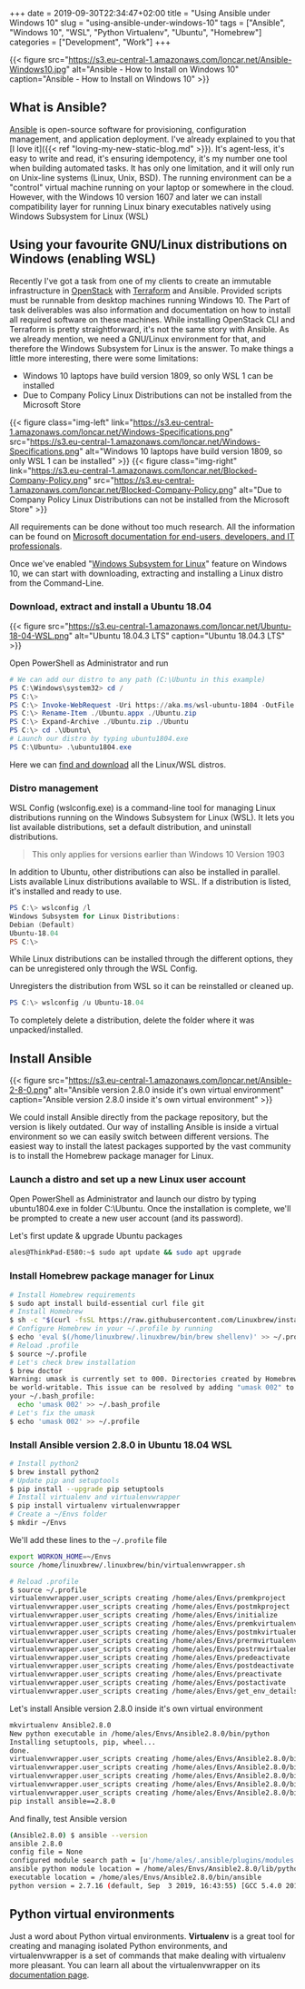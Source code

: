 +++ 
date = 2019-09-30T22:34:47+02:00
title = "Using Ansible under Windows 10"
slug = "using-ansible-under-windows-10" 
tags = ["Ansible", "Windows 10", "WSL", "Python Virtualenv", "Ubuntu", "Homebrew"]
categories = ["Development", "Work"]
+++

{{< figure src="https://s3.eu-central-1.amazonaws.com/loncar.net/Ansible-Windows10.jpg" alt="Ansible - How to Install on Windows 10" caption="Ansible - How to Install on Windows 10" >}}

## What is Ansible?

[Ansible](https://docs.ansible.com/) is open-source software for provisioning, configuration management, and application deployment.
I've already explained to you that [I love it]({{< ref "loving-my-new-static-blog.md" >}}). It's agent-less, it's easy to write and read, it's ensuring idempotency, it's my number one tool when building automated tasks. It has only one limitation, and it will only run on Unix-line systems (Linux, Unix, BSD). 
The running environment can be a "control" virtual machine running on your laptop or somewhere in the cloud. However, with the Windows 10 version 1607 and later we can install compatibility layer for running Linux binary executables natively using Windows Subsystem for Linux (WSL)

## Using your favourite GNU/Linux distributions on Windows (enabling WSL)

Recently I've got a task from one of my clients to create an immutable infrastructure in [OpenStack](https://www.openstack.org/) with [Terraform](https://www.terraform.io/) and Ansible. Provided scripts must be runnable from desktop machines running Windows 10. The Part of task deliverables was also information and documentation on how to install all required software on these machines. While installing OpenStack CLI and Terraform is pretty straightforward, it's not the same story with Ansible. As we already mention, we need a GNU/Linux environment for that, and therefore the Windows Subsystem for Linux is the answer. To make things a little more interesting, there were some limitations:

* Windows 10 laptops have build version 1809, so only WSL 1 can be installed
* Due to Company Policy Linux Distributions can not be installed from the Microsoft Store

{{< figure class="img-left" link="https://s3.eu-central-1.amazonaws.com/loncar.net/Windows-Specifications.png" src="https://s3.eu-central-1.amazonaws.com/loncar.net/Windows-Specifications.png" alt="Windows 10 laptops have build version 1809, so only WSL 1 can be installed" >}} {{< figure class="img-right" link="https://s3.eu-central-1.amazonaws.com/loncar.net/Blocked-Company-Policy.png" src="https://s3.eu-central-1.amazonaws.com/loncar.net/Blocked-Company-Policy.png" alt="Due to Company Policy Linux Distributions can not be installed from the Microsoft Store" >}}

All requirements can be done without too much research. All the information can be found on [Microsoft documentation for end-users, developers, and IT professionals](https://docs.microsoft.com/en-us/).

Once we've enabled "[Windows Subsystem for Linux](https://docs.microsoft.com/en-us/windows/wsl/install-win10)" feature on Windows 10, we can start with downloading, extracting and installing a Linux distro from the Command-Line.

### Download, extract and install a Ubuntu 18.04

{{< figure src="https://s3.eu-central-1.amazonaws.com/loncar.net/Ubuntu-18-04-WSL.png" alt="Ubuntu 18.04.3 LTS" caption="Ubuntu 18.04.3 LTS" >}}

Open PowerShell as Administrator and run

```powershell
# We can add our distro to any path (C:\Ubuntu in this example)
PS C:\Windows\system32> cd /
PS C:\>
PS C:\> Invoke-WebRequest -Uri https://aka.ms/wsl-ubuntu-1804 -OutFile Ubuntu.appx -UseBasicParsing
PS C:\> Rename-Item ./Ubuntu.appx ./Ubuntu.zip
PS C:\> Expand-Archive ./Ubuntu.zip ./Ubuntu
PS C:\> cd .\Ubuntu\
# Launch our distro by typing ubuntu1804.exe
PS C:\Ubuntu> .\ubuntu1804.exe
```

Here we can [find and download](https://docs.microsoft.com/en-us/windows/wsl/install-manual#downloading-distros) all the Linux/WSL distros.

### Distro management

WSL Config (wslconfig.exe) is a command-line tool for managing Linux distributions running on the Windows Subsystem for Linux (WSL). It lets you list available distributions, set a default distribution, and uninstall distributions.

> This only applies for versions earlier than Windows 10 Version 1903

In addition to Ubuntu, other distributions can also be installed in parallel. Lists available Linux distributions available to WSL. If a distribution is listed, it's installed and ready to use.

```powershell
PS C:\> wslconfig /l
Windows Subsystem for Linux Distributions:
Debian (Default)
Ubuntu-18.04
PS C:\>
```

While Linux distributions can be installed through the different options, they can be unregistered only through the WSL Config.

Unregisters the distribution from WSL so it can be reinstalled or cleaned up.


```powershell
PS C:\> wslconfig /u Ubuntu-18.04
```

To completely delete a distribution, delete the folder where it was unpacked/installed.

## Install Ansible

{{< figure src="https://s3.eu-central-1.amazonaws.com/loncar.net/Ansible-2-8-0.png" alt="Ansible version 2.8.0 inside it's own virtual environment" caption="Ansible version 2.8.0 inside it's own virtual environment" >}}

We could install Ansible directly from the package repository, but the version is likely outdated. Our way of installing Ansible is inside a virtual environment so we can easily switch between different versions.
The easiest way to install the latest packages supported by the vast community is to install the Homebrew package manager for Linux.

### Launch a distro and set up a new Linux user account

Open PowerShell as Administrator and launch our distro by typing ubuntu1804.exe in folder C:\Ubuntu. Once the installation is complete, we'll be prompted to create a new user account (and its password).

Let's first update & upgrade Ubuntu packages

```bash
ales@ThinkPad-E580:~$ sudo apt update && sudo apt upgrade
```

### Install Homebrew package manager for Linux

```bash
# Install Homebrew requirements
$ sudo apt install build-essential curl file git
# Install Homebrew
$ sh -c "$(curl -fsSL https://raw.githubusercontent.com/Linuxbrew/install/master/install.sh)"
# Configure Homebrew in your ~/.profile by running
$ echo 'eval $(/home/linuxbrew/.linuxbrew/bin/brew shellenv)' >> ~/.profile
# Reload .profile
$ source ~/.profile
# Let's check brew installation
$ brew doctor
Warning: umask is currently set to 000. Directories created by Homebrew cannot
be world-writable. This issue can be resolved by adding "umask 002" to
your ~/.bash_profile:
  echo 'umask 002' >> ~/.bash_profile
# Let's fix the umask
$ echo 'umask 002' >> ~/.profile
```

### Install Ansible version 2.8.0 in Ubuntu 18.04 WSL

```bash
# Install python2
$ brew install python2
# Update pip and setuptools
$ pip install --upgrade pip setuptools
# Install virtualenv and virtualenvwrapper
$ pip install virtualenv virtualenvwrapper
# Create a ~/Envs folder
$ mkdir ~/Envs
```

We'll add these lines to the `~/.profile` file

```bash
export WORKON_HOME=~/Envs
source /home/linuxbrew/.linuxbrew/bin/virtualenvwrapper.sh
```

```bash
# Reload .profile
$ source ~/.profile
virtualenvwrapper.user_scripts creating /home/ales/Envs/premkproject
virtualenvwrapper.user_scripts creating /home/ales/Envs/postmkproject
virtualenvwrapper.user_scripts creating /home/ales/Envs/initialize
virtualenvwrapper.user_scripts creating /home/ales/Envs/premkvirtualenv
virtualenvwrapper.user_scripts creating /home/ales/Envs/postmkvirtualenv
virtualenvwrapper.user_scripts creating /home/ales/Envs/prermvirtualenv
virtualenvwrapper.user_scripts creating /home/ales/Envs/postrmvirtualenv
virtualenvwrapper.user_scripts creating /home/ales/Envs/predeactivate
virtualenvwrapper.user_scripts creating /home/ales/Envs/postdeactivate
virtualenvwrapper.user_scripts creating /home/ales/Envs/preactivate
virtualenvwrapper.user_scripts creating /home/ales/Envs/postactivate
virtualenvwrapper.user_scripts creating /home/ales/Envs/get_env_details
```

Let's install Ansible version 2.8.0 inside it's own virtual environment

```bash
mkvirtualenv Ansible2.8.0
New python executable in /home/ales/Envs/Ansible2.8.0/bin/python
Installing setuptools, pip, wheel...
done.
virtualenvwrapper.user_scripts creating /home/ales/Envs/Ansible2.8.0/bin/predeactivate
virtualenvwrapper.user_scripts creating /home/ales/Envs/Ansible2.8.0/bin/postdeactivate
virtualenvwrapper.user_scripts creating /home/ales/Envs/Ansible2.8.0/bin/preactivate
virtualenvwrapper.user_scripts creating /home/ales/Envs/Ansible2.8.0/bin/postactivate
virtualenvwrapper.user_scripts creating /home/ales/Envs/Ansible2.8.0/bin/get_env_details
pip install ansible==2.8.0
```

And finally, test Ansible version

```bash
(Ansible2.8.0) $ ansible --version
ansible 2.8.0
config file = None
configured module search path = [u'/home/ales/.ansible/plugins/modules', u'/usr/share/ansible/plugins/modules']
ansible python module location = /home/ales/Envs/Ansible2.8.0/lib/python2.7/site-packages/ansible
executable location = /home/ales/Envs/Ansible2.8.0/bin/ansible
python version = 2.7.16 (default, Sep  3 2019, 16:43:55) [GCC 5.4.0 20160609]
```

## Python virtual environments

Just a word about Python virtual environments. **Virtualenv** is a great tool for creating and managing isolated Python environments, and virtualenvwrapper is a set of commands that make dealing with virtualenv more pleasant. You can learn all about the virtualenvwrapper on its [documentation page](https://virtualenvwrapper.readthedocs.io/en/latest/).
